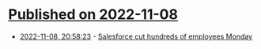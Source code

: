 # [Published on 2022-11-08](index.md)

* [2022-11-08, 20:58:23](https://news.ycombinator.com/item?id=33524201) - [Salesforce cut hundreds of employees Monday](https://www.cnbc.com/2022/11/08/salesforce-cut-hundreds-of-employees-on-monday.html)

